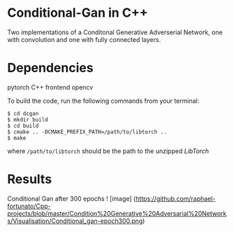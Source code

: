 # Conditional-Gan in C++

Two implementations of a Conditonal Generative Adverserial Network, 
one with convolution and one with fully connected layers.

# Dependencies 
pytorch C++ frontend
opencv

To build the code, run the following commands from your terminal:

```shell
$ cd dcgan
$ mkdir build
$ cd build
$ cmake .. -DCMAKE_PREFIX_PATH=/path/to/libtorch ..
$ make
```

where `/path/to/libtorch` should be the path to the unzipped *LibTorch*

# Results
  Conditional Gan after 300 epochs
! [image] (https://github.com/raphael-fortunato/Cpp-projects/blob/master/Condition%20Generative%20Adversarial%20Networks/Visualisation/Conditional_gan-epoch300.png)


